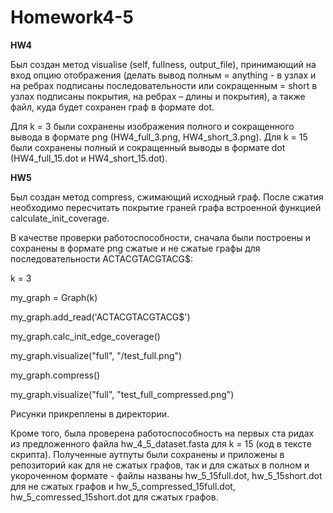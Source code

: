 # Homework4-5

**HW4**

Был создан метод visualise (self, fullness, output_file), принимающий на вход опцию отображения (делать вывод полным = anything - в узлах и на ребрах подписаны последовательности или сокращенным = short в узлах подписаны покрытия, на ребрах – длины и покрытия), а также файл, куда будет сохранен граф в формате dot.

Для k = 3 были сохранены изображения полного и сокращенного вывода в формате png (HW4_full_3.png, HW4_short_3.png).
Для k = 15 были сохранены полный и сокращенный выводы в формате dot (HW4_full_15.dot и HW4_short_15.dot).


**HW5**

Был создан метод compress, сжимающий исходный граф. После сжатия необходимо пересчитать покрытие граней графа встроенной функцией calculate_init_coverage.

В качестве проверки работоспособности, сначала были построены и сохранены в формате png сжатые и не сжатые графы для последовательности ACTACGTACGTACG$:

k = 3

my_graph = Graph(k)

my_graph.add_read('ACTACGTACGTACG$')

my_graph.calc_init_edge_coverage()

my_graph.visualize("full", "/test_full.png")

my_graph.compress()

my_graph.visualize("full", "test_full_compressed.png")

Рисунки прикреплены в директории. 

Кроме того, была проверена работоспособность на первых ста ридах из предложенного файла hw_4_5_dataset.fasta для k = 15 (код в тексте скрипта). Полученные аутпуты были сохранены и приложены в репозиторий как для не сжатых графов, так и для сжатых в полном и укороченном формате - файлы названы hw_5_15full.dot, hw_5_15short.dot для не сжатых графов и hw_5_compressed_15full.dot, hw_5_comressed_15short.dot для сжатых графов. 


